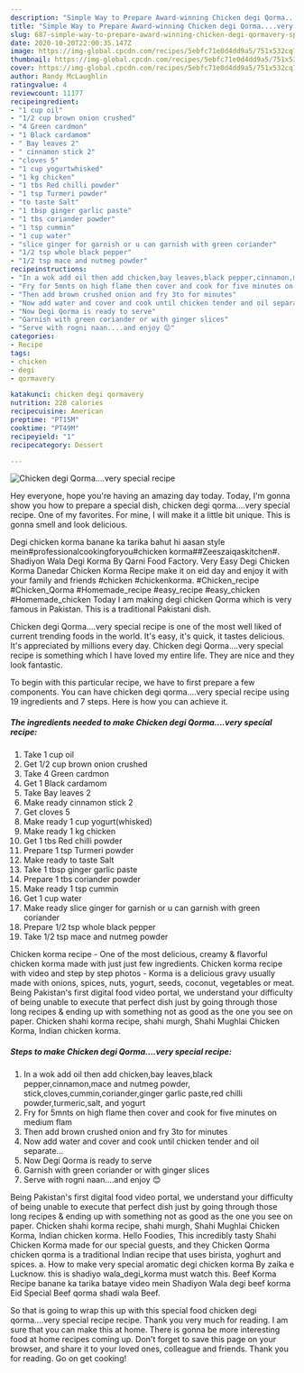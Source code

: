 ```yaml
---
description: "Simple Way to Prepare Award-winning Chicken degi Qorma....very special recipe"
title: "Simple Way to Prepare Award-winning Chicken degi Qorma....very special recipe"
slug: 687-simple-way-to-prepare-award-winning-chicken-degi-qormavery-special-recipe
date: 2020-10-20T22:00:35.147Z
image: https://img-global.cpcdn.com/recipes/5ebfc71e0d4dd9a5/751x532cq70/chicken-degi-qormavery-special-recipe-recipe-main-photo.jpg
thumbnail: https://img-global.cpcdn.com/recipes/5ebfc71e0d4dd9a5/751x532cq70/chicken-degi-qormavery-special-recipe-recipe-main-photo.jpg
cover: https://img-global.cpcdn.com/recipes/5ebfc71e0d4dd9a5/751x532cq70/chicken-degi-qormavery-special-recipe-recipe-main-photo.jpg
author: Randy McLaughlin
ratingvalue: 4
reviewcount: 11177
recipeingredient:
- "1 cup oil"
- "1/2 cup brown onion crushed"
- "4 Green cardmon"
- "1 Black cardamom"
- " Bay leaves 2"
- " cinnamon stick 2"
- "cloves 5"
- "1 cup yogurtwhisked"
- "1 kg chicken"
- "1 tbs Red chilli powder"
- "1 tsp Turmeri powder"
- "to taste Salt"
- "1 tbsp ginger garlic paste"
- "1 tbs coriander powder"
- "1 tsp cummin"
- "1 cup water"
- "slice ginger for garnish or u can garnish with green coriander"
- "1/2 tsp whole black pepper"
- "1/2 tsp mace and nutmeg powder"
recipeinstructions:
- "In a wok add oil then add chicken,bay leaves,black pepper,cinnamon,mace and nutmeg powder, stick,cloves,cummin,coriander,ginger garlic paste,red chilli powder,turmeric,salt, and yogurt"
- "Fry for 5mnts on high flame then cover and cook for five minutes on medium flam"
- "Then add brown crushed onion and fry 3to for minutes"
- "Now add water and cover and cook until chicken tender and oil separate..."
- "Now Degi Qorma is ready to serve"
- "Garnish with green coriander or with ginger slices"
- "Serve with rogni naan....and enjoy 😊"
categories:
- Recipe
tags:
- chicken
- degi
- qormavery

katakunci: chicken degi qormavery 
nutrition: 228 calories
recipecuisine: American
preptime: "PT15M"
cooktime: "PT49M"
recipeyield: "1"
recipecategory: Dessert

---
```



![Chicken degi Qorma....very special recipe](https://img-global.cpcdn.com/recipes/5ebfc71e0d4dd9a5/751x532cq70/chicken-degi-qormavery-special-recipe-recipe-main-photo.jpg)

Hey everyone, hope you're having an amazing day today. Today, I'm gonna show you how to prepare a special dish, chicken degi qorma....very special recipe. One of my favorites. For mine, I will make it a little bit unique. This is gonna smell and look delicious.

Degi chicken korma banane ka tarika bahut hi aasan style mein#professionalcookingforyou#chicken korma##Zeeszaiqaskitchen#. Shadiyon Wala Degi Korma By Qarni Food Factory. Very Easy Degi Chicken Korma Danedar Chicken Korma Recipe make it on eid day and enjoy it with your family and friends #chicken #chickenkorma. #Chicken_recipe #Chicken_Qorma #Homemade_recipe #easy_recipe #easy_chicken #Homemade_chicken Today I am making degi chicken Qorma which is very famous in Pakistan. This is a traditional Pakistani dish.

Chicken degi Qorma....very special recipe is one of the most well liked of current trending foods in the world. It's easy, it's quick, it tastes delicious. It's appreciated by millions every day. Chicken degi Qorma....very special recipe is something which I have loved my entire life. They are nice and they look fantastic.


To begin with this particular recipe, we have to first prepare a few components. You can have chicken degi qorma....very special recipe using 19 ingredients and 7 steps. Here is how you can achieve it.

<!--inarticleads1-->

##### The ingredients needed to make Chicken degi Qorma....very special recipe:

1. Take 1 cup oil
1. Get 1/2 cup brown onion crushed
1. Take 4 Green cardmon
1. Get 1 Black cardamom
1. Take  Bay leaves 2
1. Make ready  cinnamon stick 2
1. Get cloves 5
1. Make ready 1 cup yogurt(whisked)
1. Make ready 1 kg chicken
1. Get 1 tbs Red chilli powder
1. Prepare 1 tsp Turmeri powder
1. Make ready to taste Salt
1. Take 1 tbsp ginger garlic paste
1. Prepare 1 tbs coriander powder
1. Make ready 1 tsp cummin
1. Get 1 cup water
1. Make ready slice ginger for garnish or u can garnish with green coriander
1. Prepare 1/2 tsp whole black pepper
1. Take 1/2 tsp mace and nutmeg powder


Chicken korma recipe - One of the most delicious, creamy &amp; flavorful chicken korma made with just just few ingredients. Chicken korma recipe with video and step by step photos - Korma is a delicious gravy usually made with onions, spices, nuts, yogurt, seeds, coconut, vegetables or meat. Being Pakistan&#39;s first digital food video portal, we understand your difficulty of being unable to execute that perfect dish just by going through those long recipes &amp; ending up with something not as good as the one you see on paper. Chicken shahi korma recipe, shahi murgh, Shahi Mughlai Chicken Korma, Indian chicken korma. 

<!--inarticleads2-->

##### Steps to make Chicken degi Qorma....very special recipe:

1. In a wok add oil then add chicken,bay leaves,black pepper,cinnamon,mace and nutmeg powder, stick,cloves,cummin,coriander,ginger garlic paste,red chilli powder,turmeric,salt, and yogurt
1. Fry for 5mnts on high flame then cover and cook for five minutes on medium flam
1. Then add brown crushed onion and fry 3to for minutes
1. Now add water and cover and cook until chicken tender and oil separate...
1. Now Degi Qorma is ready to serve
1. Garnish with green coriander or with ginger slices
1. Serve with rogni naan....and enjoy 😊


Being Pakistan&#39;s first digital food video portal, we understand your difficulty of being unable to execute that perfect dish just by going through those long recipes &amp; ending up with something not as good as the one you see on paper. Chicken shahi korma recipe, shahi murgh, Shahi Mughlai Chicken Korma, Indian chicken korma. Hello Foodies, This incredibly tasty Shahi Chicken Korma made for our special guests, and they Chicken Qorma chicken qorma is a traditional Indian recipe that uses birista, yoghurt and spices. a. How to make very special aromatic degi chicken korma By zaika e Lucknow. this is shadiyo wala_degi_korma must watch this. Beef Korma Recipe banane ka tarika bataye video mein Shadiyon Wala degi beef korma Eid Special Beef qorma shadi wala Beef. 

So that is going to wrap this up with this special food chicken degi qorma....very special recipe recipe. Thank you very much for reading. I am sure that you can make this at home. There is gonna be more interesting food at home recipes coming up. Don't forget to save this page on your browser, and share it to your loved ones, colleague and friends. Thank you for reading. Go on get cooking!
